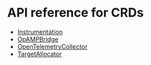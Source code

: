 # API reference for CRDs

- [Instrumentation](instrumentations.md)
- [OpAMPBridge](opampbridges.md)
- [OpenTelemetryCollector](opentelemetrycollectors.md)
- [TargetAllocator](targetallocators.md)

